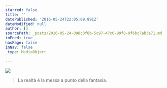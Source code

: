 ```yaml
---
starred: false
title: ''
datePublished: '2016-05-24T22:05:09.891Z'
dateModified: null
author: []
sourcePath: _posts/2016-05-24-098c3f8b-5c97-47c0-89f8-9f6bc7ab3e71.md
inFeed: true
hasPage: false
inNav: false
_type: MediaObject

---
```

![](https://the-grid-user-content.s3-us-west-2.amazonaws.com/0954a841-fb12-4641-a773-892a894ce8e9.jpg)

> La realtà è la messa a punto della fantasia.